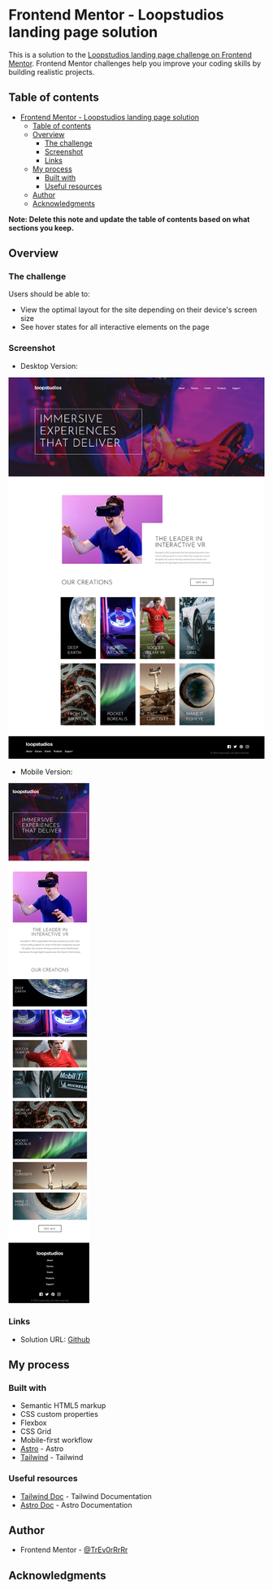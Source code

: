 # Frontend Mentor - Loopstudios landing page solution

This is a solution to the [Loopstudios landing page challenge on Frontend Mentor](https://www.frontendmentor.io/challenges/loopstudios-landing-page-N88J5Onjw). Frontend Mentor challenges help you improve your coding skills by building realistic projects.

## Table of contents

- [Frontend Mentor - Loopstudios landing page solution](#frontend-mentor---loopstudios-landing-page-solution)
  - [Table of contents](#table-of-contents)
  - [Overview](#overview)
    - [The challenge](#the-challenge)
    - [Screenshot](#screenshot)
    - [Links](#links)
  - [My process](#my-process)
    - [Built with](#built-with)
    - [Useful resources](#useful-resources)
  - [Author](#author)
  - [Acknowledgments](#acknowledgments)

**Note: Delete this note and update the table of contents based on what sections you keep.**

## Overview

### The challenge

Users should be able to:

- View the optimal layout for the site depending on their device's screen size
- See hover states for all interactive elements on the page

### Screenshot

- Desktop Version:

![](./design_screens/desktop.png)

- Mobile Version:

![](./design_screens/mobile.png)

### Links

- Solution URL: [Github](https://github.com/TrEv0rRrRr/loopstudios-landing-page)

## My process

### Built with

- Semantic HTML5 markup
- CSS custom properties
- Flexbox
- CSS Grid
- Mobile-first workflow
- [Astro](https://astro.build) - Astro
- [Tailwind](https://tailwindcss.com) - Tailwind

### Useful resources

- [Tailwind Doc](https://tailwindcss.com/docs/installation) - Tailwind Documentation
- [Astro Doc](https://docs.astro.build/en/install-and-setup/) - Astro Documentation

## Author

- Frontend Mentor - [@TrEv0rRrRr](https://www.frontendmentor.io/profile/TrEv0rRrRr)

## Acknowledgments

